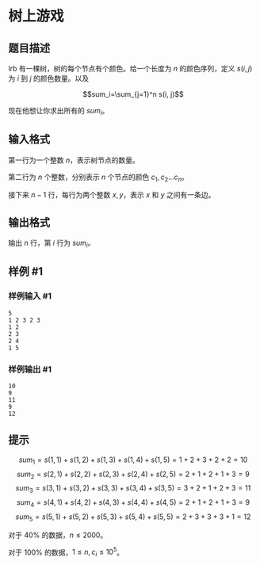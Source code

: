 # 树上游戏

## 题目描述

lrb 有一棵树，树的每个节点有个颜色。给一个长度为 $n$ 的颜色序列，定义 $s(i,j)$ 为 $i$ 到 $j$ 的颜色数量。以及

$$sum_i=\sum_{j=1}^n s(i, j)$$

现在他想让你求出所有的 $sum_i$。


## 输入格式

第一行为一个整数 $n$，表示树节点的数量。


第二行为 $n$ 个整数，分别表示 $n$ 个节点的颜色 $c_1,c_2\ldots c_n$。


接下来 $n-1$ 行，每行为两个整数 $x,y$，表示 $x$ 和 $y$ 之间有一条边。

## 输出格式

输出 $n$ 行，第 $i$ 行为 $sum_i$。


## 样例 #1

### 样例输入 #1
```
5
1 2 3 2 3
1 2
2 3
2 4
1 5
```

### 样例输出 #1

```
10
9
11
9
12
```

## 提示

$$sum_1=s(1,1)+s(1,2)+s(1,3)+s(1,4)+s(1,5)=1+2+3+2+2=10$$
$$sum_2=s(2,1)+s(2,2)+s(2,3)+s(2,4)+s(2,5)=2+1+2+1+3=9$$
$$sum_3=s(3,1)+s(3,2)+s(3,3)+s(3,4)+s(3,5)=3+2+1+2+3=11$$
$$sum_4=s(4,1)+s(4,2)+s(4,3)+s(4,4)+s(4,5)=2+1+2+1+3=9$$
$$sum_5=s(5,1)+s(5,2)+s(5,3)+s(5,4)+s(5,5)=2+3+3+3+1=12$$


对于 $40\%$ 的数据，$n\leq 2000$。

对于 $100\%$ 的数据，$1\leq n,c_i\leq 10^5$。

